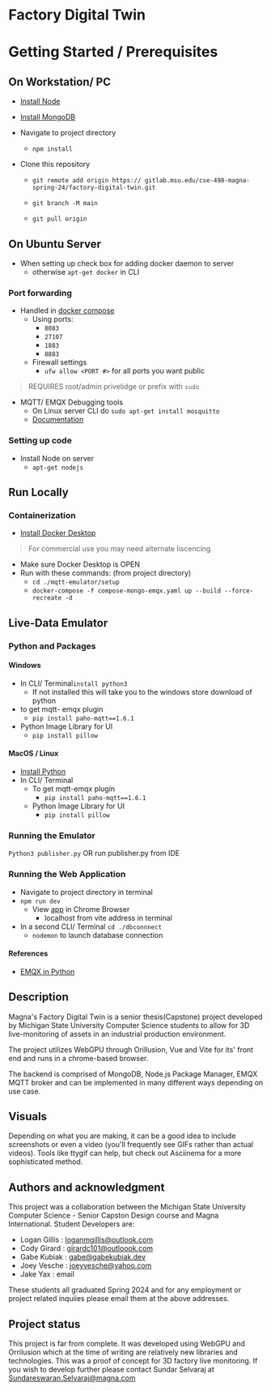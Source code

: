 # Factory Digital Twin

# Getting Started / Prerequisites 
## On Workstation/ PC
- [Install Node](https://docs.npmjs.com/downloading-and-installing-node-js-and-npm)
- [Install MongoDB](https://www.mongodb.com/docs/manual/installation/)
- Navigate to project directory
    - `npm install`

- Clone this repository
    - `git remote add origin https:// gitlab.msu.edu/cse-498-magna-spring-24/factory-digital-twin.git`

    - `git branch -M main`
    - `git pull origin`
        

## On Ubuntu Server
- When setting up check box for adding docker daemon to server
	- otherwise `apt-get docker` in CLI
### Port forwarding
- Handled in [docker compose](./compose-mongo-emqx.yaml)
	- Using ports:
		- `8083`
		- `27107`
		- `1883`
		- `8883`
	- Firewall settings
		- `ufw allow <PORT #>` for all ports you want public
> REQUIRES root/admin privelidge or prefix with `sudo`
- MQTT/ EMQX Debugging tools
	- On Linux server CLI do `sudo apt-get install mosquitto`
	- [Documentation](https://mosquitto.org/)
### Setting up code
-  Install Node on server
	- `apt-get nodejs`



## Run Locally
### Containerization 
- [Install Docker Desktop](https://www.docker.com/products/personal)
> For commercial use you may need alternate liscencing
- Make sure Docker Desktop is OPEN
- Run with these commands: (from project directory)
	- `cd ./mqtt-emulator/setup`
	- `docker-compose -f compose-mongo-emqx.yaml up --build --force-recreate -d`


## Live-Data Emulator 
### Python and Packages
#### Windows
- In CLI/ Terminal`install python3`
	- If not installed this will take you to the windows store download of python
- to get mqtt- emqx plugin
	- `pip install paho-mqtt==1.6.1`
- Python Image Library for UI
	- `pip install pillow`	

#### MacOS / Linux
- [Install Python](https://www.python.org/)
- In CLI/ Terminal
	- To get mqtt-emqx plugin
		- `pip install paho-mqtt==1.6.1`
	- Python Image Library for UI
		- `pip install pillow`	

### Running the Emulator
`Python3 publisher.py` OR run publisher.py from IDE

### Running the Web Application
- Navigate to project directory in  terminal
- `npm run dev`
    - View [app](localhost:5173) in Chrome Browser
        - localhost from vite address in terminal
- In a second CLI/ Terminal `cd ./dbconnnect`
    - `nodemon` to launch database connection

#### References
- [EMQX in Python](https://www.emqx.com/en/blog/how-to-use-mqtt-in-python)



## Description
Magna's Factory Digital Twin is a senior thesis(Capstone) project developed by Michigan State University Computer Science students to allow for 3D live-monitoring of assets in an industrial production environment.

The project utilizes WebGPU through Orillusion, Vue and Vite for its' front end and runs in a chrome-based browser.

The backend is comprised of MongoDB, Node.js Package Manager, EMQX MQTT broker and can be implemented in many different ways depending on use case.

## Visuals
Depending on what you are making, it can be a good idea to include screenshots or even a video (you'll frequently see GIFs rather than actual videos). Tools like ttygif can help, but check out Asciinema for a more sophisticated method.


## Authors and acknowledgment
This project was a collaboration between the Michigan State University Computer Science - Senior Capston Design course and Magna International. Student Developers are:
- Logan Gillis : loganmgillis@outlook.com
- Cody Girard : girardc101@outloook.com
- Gabe Kubiak : gabe@gabekubiak.dev
- Joey Vesche : joeyvesche@yahoo.com
- Jake Yax : email

These students all graduated Spring 2024 and for any employment or project related inquiies please email them at the above addresses.

## Project status
This project is far from complete. It was developed using WebGPU and Orrilusion which at the time of writing are relatively new libraries and technologies. This was a proof of concept for 3D factory live monitoring. If you wish to develop further please contact Sundar Selvaraj at Sundareswaran.Selvaraj@magna.com